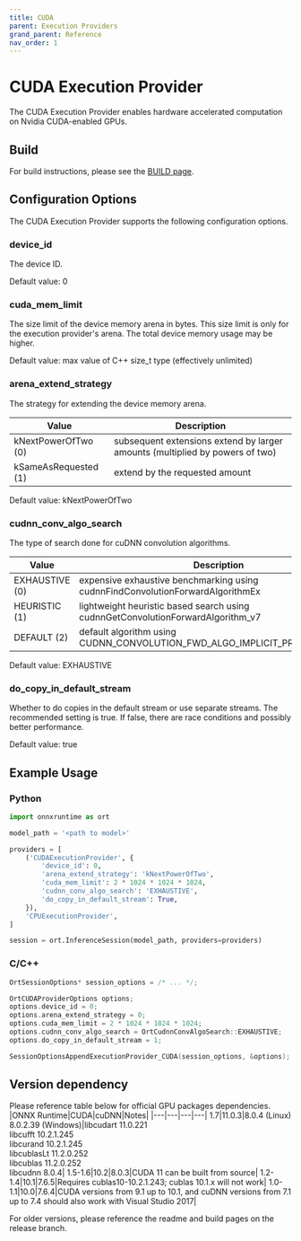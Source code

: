```yaml
---
title: CUDA
parent: Execution Providers
grand_parent: Reference
nav_order: 1
---
```


# CUDA Execution Provider

The CUDA Execution Provider enables hardware accelerated computation on Nvidia CUDA-enabled GPUs.

## Build
For build instructions, please see the [BUILD page](../../how-to/build.md#CUDA).

## Configuration Options
The CUDA Execution Provider supports the following configuration options.

### device_id
The device ID.

Default value: 0

### cuda_mem_limit
The size limit of the device memory arena in bytes. This size limit is only for the execution provider's arena. The total device memory usage may be higher.

Default value: max value of C++ size_t type (effectively unlimited)

### arena_extend_strategy
The strategy for extending the device memory arena.

Value                   | Description
-|-
kNextPowerOfTwo (0)     | subsequent extensions extend by larger amounts (multiplied by powers of two)
kSameAsRequested (1)    | extend by the requested amount

Default value: kNextPowerOfTwo

### cudnn_conv_algo_search
The type of search done for cuDNN convolution algorithms.

Value           | Description
-|-
EXHAUSTIVE (0)  | expensive exhaustive benchmarking using cudnnFindConvolutionForwardAlgorithmEx
HEURISTIC (1)   | lightweight heuristic based search using cudnnGetConvolutionForwardAlgorithm_v7
DEFAULT (2)     | default algorithm using CUDNN_CONVOLUTION_FWD_ALGO_IMPLICIT_PRECOMP_GEMM

Default value: EXHAUSTIVE

### do_copy_in_default_stream
Whether to do copies in the default stream or use separate streams. The recommended setting is true. If false, there are race conditions and possibly better performance.

Default value: true

## Example Usage

### Python

```python
import onnxruntime as ort

model_path = '<path to model>'

providers = [
    ('CUDAExecutionProvider', {
        'device_id': 0,
        'arena_extend_strategy': 'kNextPowerOfTwo',
        'cuda_mem_limit': 2 * 1024 * 1024 * 1024,
        'cudnn_conv_algo_search': 'EXHAUSTIVE',
        'do_copy_in_default_stream': True,
    }),
    'CPUExecutionProvider',
]

session = ort.InferenceSession(model_path, providers=providers)
```

### C/C++

```c++
OrtSessionOptions* session_options = /* ... */;

OrtCUDAProviderOptions options;
options.device_id = 0;
options.arena_extend_strategy = 0;
options.cuda_mem_limit = 2 * 1024 * 1024 * 1024;
options.cudnn_conv_algo_search = OrtCudnnConvAlgoSearch::EXHAUSTIVE;
options.do_copy_in_default_stream = 1;

SessionOptionsAppendExecutionProvider_CUDA(session_options, &options);
```
## Version dependency
Please reference table below for official GPU packages dependencies.
|ONNX Runtime|CUDA|cuDNN|Notes|
|---|---|---|---|
1.7|11.0.3|8.0.4 (Linux)<br>8.0.2.39 (Windows)|libcudart 11.0.221<br>libcufft 10.2.1.245<br>libcurand 10.2.1.245<br>libcublasLt 11.2.0.252<br>libcublas 11.2.0.252<br>libcudnn 8.0.4|
1.5-1.6|10.2|8.0.3|CUDA 11 can be built from source|
1.2-1.4|10.1|7.6.5|Requires cublas10-10.2.1.243; cublas 10.1.x will not work|
1.0-1.1|10.0|7.6.4|CUDA versions from 9.1 up to 10.1, and cuDNN versions from 7.1 up to 7.4 should also work with Visual Studio 2017|

For older versions, please reference the readme and build pages on the release branch.
